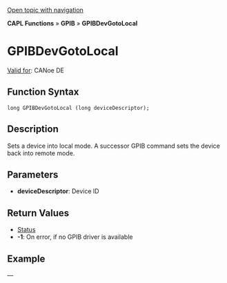 [Open topic with navigation](../../../../../CANoeDEFamily.htm#Topics/CAPLFunctions/GPIB/Functions/CAPLfunctionGPIBDevGotoLocal.md)

**CAPL Functions** » **GPIB** » **GPIBDevGotoLocal**

# GPIBDevGotoLocal

[Valid for](../../../Shared/FeatureAvailability.md): CANoe DE

## Function Syntax

```
long GPIBDevGotoLocal (long deviceDescriptor);
```

## Description

Sets a device into local mode. A successor GPIB command sets the device back into remote mode.

## Parameters

- **deviceDescriptor**: Device ID

## Return Values

- [Status](../CAPLfunctionsGPIBStatus.md)
- **-1**: On error, if no GPIB driver is available

## Example

—